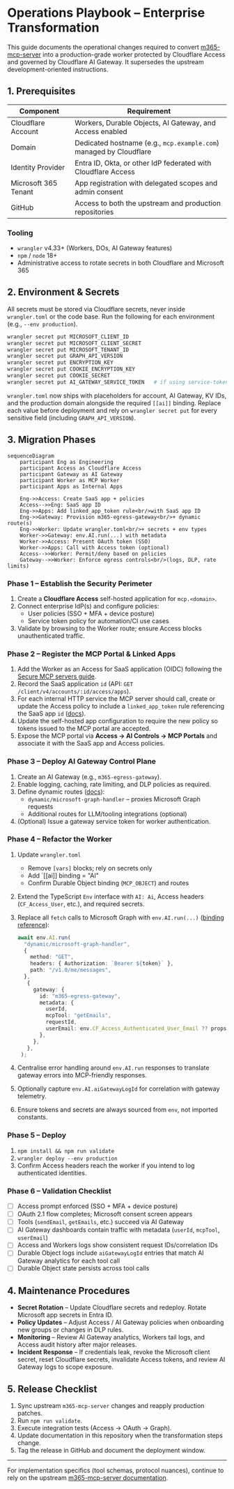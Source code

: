 # Operations Playbook – Enterprise Transformation

This guide documents the operational changes required to convert
[m365-mcp-server](https://github.com/nikolanovoselec/m365-mcp-server)
into a production-grade worker protected by Cloudflare Access and governed by
Cloudflare AI Gateway. It supersedes the upstream development-oriented instructions.

## 1. Prerequisites

| Component | Requirement |
| --- | --- |
| Cloudflare Account | Workers, Durable Objects, AI Gateway, and Access enabled |
| Domain | Dedicated hostname (e.g., `mcp.example.com`) managed by Cloudflare |
| Identity Provider | Entra ID, Okta, or other IdP federated with Cloudflare Access |
| Microsoft 365 Tenant | App registration with delegated scopes and admin consent |
| GitHub | Access to both the upstream and production repositories |

### Tooling

- `wrangler` v4.33+ (Workers, DOs, AI Gateway features)
- `npm` / `node` 18+
- Administrative access to rotate secrets in both Cloudflare and Microsoft 365

## 2. Environment & Secrets

All secrets must be stored via Cloudflare secrets, never inside `wrangler.toml` or the code base.
Run the following for each environment (e.g., `--env production`).

```bash
wrangler secret put MICROSOFT_CLIENT_ID
wrangler secret put MICROSOFT_CLIENT_SECRET
wrangler secret put MICROSOFT_TENANT_ID
wrangler secret put GRAPH_API_VERSION
wrangler secret put ENCRYPTION_KEY
wrangler secret put COOKIE_ENCRYPTION_KEY
wrangler secret put COOKIE_SECRET
wrangler secret put AI_GATEWAY_SERVICE_TOKEN   # if using service-token policies
```

`wrangler.toml` now ships with placeholders for account, AI Gateway, KV IDs, and the production domain alongside the required `[[ai]]` binding. Replace each value before deployment and rely on `wrangler secret put` for every sensitive field (including `GRAPH_API_VERSION`).

## 3. Migration Phases

```mermaid
sequenceDiagram
    participant Eng as Engineering
    participant Access as Cloudflare Access
    participant Gateway as AI Gateway
    participant Worker as MCP Worker
    participant Apps as Internal Apps

    Eng->>Access: Create SaaS app + policies
    Access-->>Eng: SaaS app ID
    Eng->>Apps: Add linked_app_token rule<br/>with SaaS app ID
    Eng->>Gateway: Provision m365-egress-gateway<br/>+ dynamic route(s)
    Eng->>Worker: Update wrangler.toml<br/>+ secrets + env types
    Worker->>Gateway: env.AI.run(...) with metadata
    Worker->>Access: Present OAuth token (SSO)
    Worker->>Apps: Call with Access token (optional)
    Access-->>Worker: Permit/deny based on policies
    Gateway-->>Worker: Enforce egress controls<br/>(logs, DLP, rate limits)
```

### Phase 1 – Establish the Security Perimeter

1. Create a **Cloudflare Access** self-hosted application for `mcp.<domain>`.
2. Connect enterprise IdP(s) and configure policies:
   - User policies (SSO + MFA + device posture)
   - Service token policy for automation/CI use cases
3. Validate by browsing to the Worker route; ensure Access blocks unauthenticated traffic.

### Phase 2 – Register the MCP Portal & Linked Apps

1. Add the Worker as an Access for SaaS application (OIDC) following the [Secure MCP servers guide](https://developers.cloudflare.com/cloudflare-one/access-controls/applications/http-apps/mcp-servers/saas-mcp/).
2. Record the SaaS application `id` (API: `GET /client/v4/accounts/:id/access/apps`).
3. For each internal HTTP service the MCP server should call, create or update the Access policy to include a `linked_app_token` rule referencing the SaaS app `id` ([docs](https://developers.cloudflare.com/cloudflare-one/access-controls/applications/http-apps/mcp-servers/linked-apps/)).
4. Update the self-hosted app configuration to require the new policy so tokens issued to the MCP portal are accepted.
5. Expose the MCP portal via **Access → AI Controls → MCP Portals** and associate it with the SaaS app and Access policies.

### Phase 3 – Deploy AI Gateway Control Plane

1. Create an AI Gateway (e.g., `m365-egress-gateway`).
2. Enable logging, caching, rate limiting, and DLP policies as required.
3. Define dynamic routes ([docs](https://developers.cloudflare.com/ai-gateway/features/dynamic-routing/)):
   - `dynamic/microsoft-graph-handler` – proxies Microsoft Graph requests
   - Additional routes for LLM/tooling integrations (optional)
4. (Optional) Issue a gateway service token for worker authentication.

### Phase 4 – Refactor the Worker

1. Update `wrangler.toml`
   - Remove `[vars]` blocks; rely on secrets only
   - Add `[[ai]] binding = "AI"
   - Confirm Durable Object binding (`MCP_OBJECT`) and routes
2. Extend the TypeScript `Env` interface with `AI: Ai`, Access headers (`CF_Access_User`, etc.),
   and required secrets.
3. Replace all `fetch` calls to Microsoft Graph with `env.AI.run(...)`
   ([binding reference](https://developers.cloudflare.com/ai-gateway/integrations/worker-binding-methods/)):

   ```ts
   await env.AI.run(
     "dynamic/microsoft-graph-handler",
     {
       method: "GET",
       headers: { Authorization: `Bearer ${token}` },
       path: "/v1.0/me/messages",
     },
      {
        gateway: {
          id: "m365-egress-gateway",
          metadata: {
            userId,
            mcpTool: "getEmails",
            requestId,
            userEmail: env.CF_Access_Authenticated_User_Email ?? props?.mail,
          },
        },
      },
    );
   ```

4. Centralise error handling around `env.AI.run` responses to translate gateway errors
   into MCP-friendly responses.
5. Optionally capture `env.AI.aiGatewayLogId` for correlation with gateway telemetry.
6. Ensure tokens and secrets are always sourced from `env`, not imported constants.

### Phase 5 – Deploy

1. `npm install && npm run validate`
2. `wrangler deploy --env production`
3. Confirm Access headers reach the worker if you intend to log authenticated identities.

### Phase 6 – Validation Checklist

- [ ] Access prompt enforced (SSO + MFA + device posture)
- [ ] OAuth 2.1 flow completes; Microsoft consent screen appears
- [ ] Tools (`sendEmail`, `getEmails`, etc.) succeed via AI Gateway
- [ ] AI Gateway dashboards contain traffic with metadata (`userId`, `mcpTool`, `userEmail`)
- [ ] Access and Workers logs show consistent request IDs/correlation IDs
- [ ] Durable Object logs include `aiGatewayLogId` entries that match AI Gateway analytics for each tool call
- [ ] Durable Object state persists across tool calls

## 4. Maintenance Procedures

- **Secret Rotation** – Update Cloudflare secrets and redeploy. Rotate Microsoft app secrets in Entra ID.
- **Policy Updates** – Adjust Access / AI Gateway policies when onboarding new groups or changes in DLP rules.
- **Monitoring** – Review AI Gateway analytics, Workers tail logs, and Access audit history after major releases.
- **Incident Response** – If credentials leak, revoke the Microsoft client secret, reset Cloudflare secrets,
  invalidate Access tokens, and review AI Gateway logs to scope exposure.

## 5. Release Checklist

1. Sync upstream `m365-mcp-server` changes and reapply production patches.
2. Run `npm run validate`.
3. Execute integration tests (Access → OAuth → Graph).
4. Update documentation in this repository when the transformation steps change.
5. Tag the release in GitHub and document the deployment window.

---

For implementation specifics (tool schemas, protocol nuances), continue to rely on the upstream
[m365-mcp-server documentation](https://github.com/nikolanovoselec/m365-mcp-server#readme).
